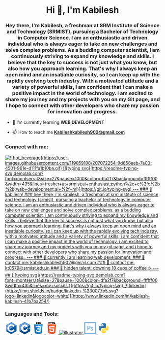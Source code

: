 <h1 align="center">Hi 👋, I'm Kabilesh</h1>
<h3 align="center">Hey there, I'm Kabilesh, a freshman at SRM Institute of Science and Technology (SRMIST), pursuing a Bachelor of Technology in Computer Science. I am an enthusiastic and driven individual who is always eager to take on new challenges and solve complex problems. As a budding computer scientist, I am continuously striving to expand my knowledge and skills. I believe that the key to success is not just what you know, but also how you approach learning. That's why I always keep an open mind and an insatiable curiosity, so I can keep up with the rapidly evolving tech industry. With a motivated attitude and a variety of powerful skills, I am confident that I can make a positive impact in the world of technology. I am excited to share my journey and my projects with you on my Git page, and I hope to connect with other developers who share my passion for innovation and progress.</h3>

- 🌱 I’m currently learning **WEB DEVELOPMENT**

- 📫 How to reach me **Kabileshkabilesh902@gmail.com**

<h3 align="left">Connect with me:</h3>
<p align="left">
<a href="https://linkedin.com/in/![hot_beverage](https://user-images.githubusercontent.com/119059108/207072254-9d658aeb-7a03-4501-961e-d111fa1b10ba.gif) [![typing svg](https://readme-typing-svg.demolab.com?font=montserrat&size=27&pause=1000&color=dfa2f7&background=ffffff00&width=435&lines=fresher+at+srmist;ai+enthusiast;python%2c+c%2fc%2b%2b;web+development;ai+%2f+ml)](https://git.io/typing-svg) --- ### 💫 kabilesh! ### hey there, i'm kabilesh, a freshman at srm institute of science and technology (srmist), pursuing a bachelor of technology in computer science. i am an enthusiastic and driven individual who is always eager to take on new challenges and solve complex problems. as a budding computer scientist, i am continuously striving to expand my knowledge and skills. i believe that the key to success is not just what you know, but also how you approach learning. that's why i always keep an open mind and an insatiable curiosity, so i can keep up with the rapidly evolving tech industry. with a motivated attitude and a variety of powerful skills, i am confident that i can make a positive impact in the world of technology. i am excited to share my journey and my projects with you on my git page, and i hope to connect with other developers who share my passion for innovation and progress.. --- ### 🌱 currently i am learning web development. ### 🌱 contact me: kabileshkablesh902@gmail.com ### 🌱 contact me: kt0579@srmist.edu.in ### 🌱 hidden talent: downing 10 cups of coffee ☕ --- ## [![typing svg](https://readme-typing-svg.demolab.com?font=montserrat&size=27&pause=1000&color=dfa2f7&background=ffffff00&width=435&lines=my+socials:)](https://git.io/typing-svg) [![linkedin](https://img.shields.io/badge/linkedin-%230077b5.svg?logo=linkedin&logocolor=white)](https://www.linkedin.com/in/kabilesh-kabilesh-41b7ba254/)" target="blank"><img align="center" src="https://raw.githubusercontent.com/rahuldkjain/github-profile-readme-generator/master/src/images/icons/Social/linked-in-alt.svg" alt="![hot_beverage](https://user-images.githubusercontent.com/119059108/207072254-9d658aeb-7a03-4501-961e-d111fa1b10ba.gif) [![typing svg](https://readme-typing-svg.demolab.com?font=montserrat&size=27&pause=1000&color=dfa2f7&background=ffffff00&width=435&lines=fresher+at+srmist;ai+enthusiast;python%2c+c%2fc%2b%2b;web+development;ai+%2f+ml)](https://git.io/typing-svg) --- ### 💫 kabilesh! ### hey there, i'm kabilesh, a freshman at srm institute of science and technology (srmist), pursuing a bachelor of technology in computer science. i am an enthusiastic and driven individual who is always eager to take on new challenges and solve complex problems. as a budding computer scientist, i am continuously striving to expand my knowledge and skills. i believe that the key to success is not just what you know, but also how you approach learning. that's why i always keep an open mind and an insatiable curiosity, so i can keep up with the rapidly evolving tech industry. with a motivated attitude and a variety of powerful skills, i am confident that i can make a positive impact in the world of technology. i am excited to share my journey and my projects with you on my git page, and i hope to connect with other developers who share my passion for innovation and progress.. --- ### 🌱 currently i am learning web development. ### 🌱 contact me: kabileshkablesh902@gmail.com ### 🌱 contact me: kt0579@srmist.edu.in ### 🌱 hidden talent: downing 10 cups of coffee ☕ --- ## [![typing svg](https://readme-typing-svg.demolab.com?font=montserrat&size=27&pause=1000&color=dfa2f7&background=ffffff00&width=435&lines=my+socials:)](https://git.io/typing-svg) [![linkedin](https://img.shields.io/badge/linkedin-%230077b5.svg?logo=linkedin&logocolor=white)](https://www.linkedin.com/in/kabilesh-kabilesh-41b7ba254/)" height="30" width="40" /></a>
</p>

<h3 align="left">Languages and Tools:</h3>
<p align="left"> <a href="https://www.cprogramming.com/" target="_blank" rel="noreferrer"> <img src="https://raw.githubusercontent.com/devicons/devicon/master/icons/c/c-original.svg" alt="c" width="40" height="40"/> </a> <a href="https://www.w3schools.com/cpp/" target="_blank" rel="noreferrer"> <img src="https://raw.githubusercontent.com/devicons/devicon/master/icons/cplusplus/cplusplus-original.svg" alt="cplusplus" width="40" height="40"/> </a> <a href="https://www.w3schools.com/css/" target="_blank" rel="noreferrer"> <img src="https://raw.githubusercontent.com/devicons/devicon/master/icons/css3/css3-original-wordmark.svg" alt="css3" width="40" height="40"/> </a> <a href="https://www.w3.org/html/" target="_blank" rel="noreferrer"> <img src="https://raw.githubusercontent.com/devicons/devicon/master/icons/html5/html5-original-wordmark.svg" alt="html5" width="40" height="40"/> </a> <a href="https://www.adobe.com/in/products/illustrator.html" target="_blank" rel="noreferrer"> <img src="https://www.vectorlogo.zone/logos/adobe_illustrator/adobe_illustrator-icon.svg" alt="illustrator" width="40" height="40"/> </a> <a href="https://www.photoshop.com/en" target="_blank" rel="noreferrer"> <img src="https://raw.githubusercontent.com/devicons/devicon/master/icons/photoshop/photoshop-line.svg" alt="photoshop" width="40" height="40"/> </a> <a href="https://www.python.org" target="_blank" rel="noreferrer"> <img src="https://raw.githubusercontent.com/devicons/devicon/master/icons/python/python-original.svg" alt="python" width="40" height="40"/> </a> </p>
